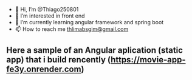- 👋 Hi, I’m @Thiago250801
- 👀 I’m interested in front end
- 🌱 I’m currently learning angular framework and spring boot
- 📫 How to reach me thlimabsgim@gmail.com


## Here a sample of an Angular aplication (static app) that i build rencently (https://movie-app-fe3y.onrender.com)
<!---
Thiago250801/Thiago250801 is a ✨ special ✨ repository because its `README.md` (this file) appears on your GitHub profile.
You can click the Preview link to take a look at your changes.
--->
